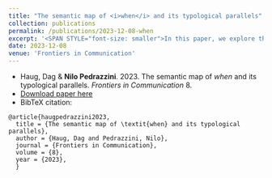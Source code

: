 ```yaml
---
title: "The semantic map of <i>when</i> and its typological parallels"
collection: publications
permalink: /publications/2023-12-08-when
excerpt: '<SPAN STYLE="font-size: smaller">In this paper, we explore the semantic map of the English temporal connective <i>when</i> and its parallels in more than 1,000 languages drawn from a parallel corpus of New Testament translations. We show that there is robust evidence for a cross-linguistic distinction between <i>universal</i> and <i>existential</i> WHEN. We also see tentative evidence that innovation in this area involves recruiting new items for universal WHEN which gradually can take over the existential usage. Another possible distinction that we see is between serialized events, which tend to be expressed with non-lexified constructions and framing/backgrounding constructions, which favor an explicit subordinator.</SPAN>'
date: 2023-12-08
venue: 'Frontiers in Communication'
---
```

<ul class="fa-ul">
 <li><i class="fa-li fa fa-quote-left"></i> Haug, Dag & <b>Nilo Pedrazzini</b>. 2023. The semantic map of <i>when</i> and its typological parallels. <i>Frontiers in Communication</i> 8.</li>
 <li><i class="fa-li fa fa-download"></i><a href="https://www.frontiersin.org/articles/10.3389/fcomm.2023.1163431/full">Download paper here</a></li>
 <li><i class="fa-li fa fa-quote-right"></i>BibTeX citation:</li>
</ul>


```
@article{haugpedrazzini2023,
  title = {The semantic map of \textit{when} and its typological parallels},
  author = {Haug, Dag and Pedrazzini, Nilo},
  journal = {Frontiers in Communication},
  volume = {8},
  year = {2023},
  }
```